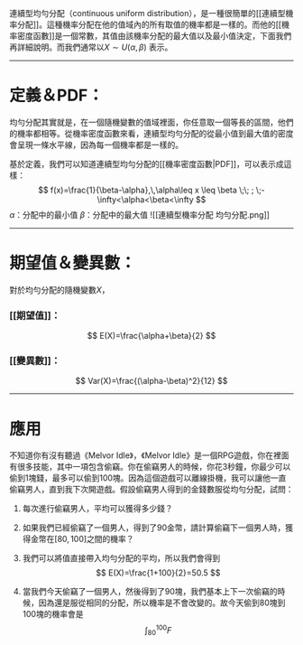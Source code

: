 連續型均勻分配（continuous uniform distribution），是一種很簡單的[[連續型機率分配]]。這種機率分配在他的值域內的所有取值的機率都是一樣的。而他的[[機率密度函數]]是一個常數，其值由該機率分配的最大值以及最小值決定，下面我們再詳細說明。而我們通常以$X\sim U(\alpha,\beta)$ 表示。
- - -
# 定義＆PDF：
均勻分配其實就是，在一個隨機變數的值域裡面，你任意取一個等長的區間，他們的機率都相等。從機率密度函數來看，連續型均勻分配的從最小值到最大值的密度會呈現一條水平線，因為每一個機率都是一樣的。

基於定義，我們可以知道連續型均勻分配的[[機率密度函數|PDF]]，可以表示成這樣：
$$
f(x)=\frac{1}{\beta-\alpha},\,\alpha\leq x \leq \beta \;\; ; \;-\infty<\alpha<\beta<\infty
$$
$\alpha$：分配中的最小值
$\beta$：分配中的最大值
![[連續型機率分配 均勻分配.png]]
- - -
# 期望值＆變異數：
對於均勻分配的隨機變數$X$，
### [[期望值]]：
$$
E(X)=\frac{\alpha+\beta}{2}
$$
### [[變異數]]：
$$
Var(X)=\frac{(\alpha-\beta)^2}{12}
$$
- - -
# 應用
不知道你有沒有聽過《Melvor Idle》，《Melvor Idle》是一個RPG遊戲，你在裡面有很多技能，其中一項包含偷竊。你在偷竊男人的時候，你花3秒鐘，你最少可以偷到1塊錢，最多可以偷到100塊。因為這個遊戲可以離線掛機，我可以讓他一直偷竊男人，直到我下次開遊戲。假設偷竊男人得到的金錢數服從均勻分配，試問：

1. 每次進行偷竊男人，平均可以獲得多少錢？
2. 如果我們已經偷竊了一個男人，得到了90金幣，請計算偷竊下一個男人時，獲得金幣在$[80,100 ]$之間的機率？

1. 我們可以將值直接帶入均勻分配的平均，所以我們會得到
$$
E(X)=\frac{1+100}{2}=50.5
$$
2. 當我們今天偷竊了一個男人，然後得到了90塊，我們基本上下一次偷竊的時候，因為還是服從相同的分配，所以機率是不會改變的。故今天偷到80塊到100塊的機率會是
$$
\int^{100}_{80}F
$$